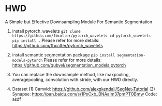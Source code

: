 # HWD
A Simple but Effective Downsampling Module For Semantic Segmentation

1. install pytorch_wavelets
`
git clone https://github.com/fbcotter/pytorch_wavelets
cd pytorch_wavelets
pip install .
`
Please refer for more details: https://github.com/fbcotter/pytorch_wavelets

2. install semantic segmentation package 
`
pip install segmentation-models-pytorch
`
Please refer for more details: https://github.com/qubvel/segmentation_models.pytorch

4. You can replace the downsample method, like maxpooling, averagepooling, convolution with stride, with our HWD directly.

5. Dataset
(1) Camvid: https://github.com/alexgkendall/SegNet-Tutorial
(2) Synapse: https://pan.baidu.com/s/1PoCxb_BNAalm37pmPTOBmw   Code: asdf
